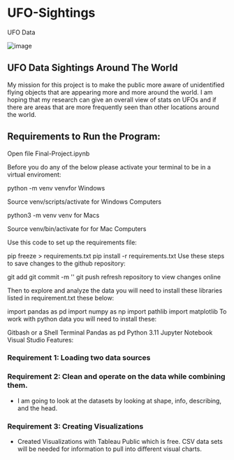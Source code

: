 # UFO-Sightings
UFO Data 

![image](https://github.com/joannathom/UFO-Sightings-/assets/122498031/2809e186-510a-46bd-bbd7-e09c08a8a92a)

## UFO Data Sightings Around The World

My mission for this project is to make the public more aware of unidentified flying objects that are appearing more and more around the world. 
I am hoping that my research can give an overall view of stats on UFOs and if there are areas that are more frequently seen than other locations
around the world. 

## Requirements to Run the Program:

Open file Final-Project.ipynb 

Before you do any of the below please activate your terminal to be in a virtual enviroment:

python -m venv venvfor Windows

Source venv/scripts/activate for Windows Computers

python3 -m venv venv for Macs

Source venv/bin/activate for for Mac Computers

Use this code to set up the requirements file:

pip freeze > requirements.txt
pip install -r requirements.txt
Use these steps to save changes to the github repository:

git add
git commit -m ''
git push
refresh repository to view changes online

Then to explore and analyze the data you will need to install these libraries listed in requirement.txt these below:

import pandas as pd
import numpy as np
import pathlib
import matplotlib
To work with python data you will need to install these:

Gitbash or a Shell Terminal
Pandas as pd
Python 3.11
Jupyter Notebook
Visual Studio
Features: 
### Requirement 1: Loading two data sources 
### Requirement 2: Clean and operate on the data while combining them.
  * I am going to look at the datasets by looking at shape, info, describing, 
  and the head. 
  ### Requirement 3: Creating Visualizations
  * Created Visualizations with Tableau Public which is free. CSV data sets will be needed
    for information to pull into different visual charts. 

